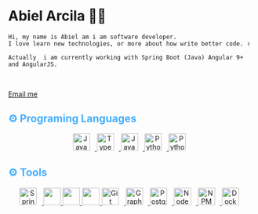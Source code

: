 <h1> Abiel Arcila 👨‍💻</h1>

<!-- info -->
<p align:"center">

    Hi, my name is Abiel am i am software developer. 
    I love learn new technologies, or more about how write better code. ✌️

    Actually  i am currently working with Spring Boot (Java) Angular 9+ and AngularJS.

<br>
<!-- contact -->
<div align:"center">

[Email me](mailto:abiel1999@gmail.com) 

</div>

<!-- lang -->

<h2 style="color:#44AEFB">
    ⚙️ Programing Languages
</h2>

<!-- Icons Resources -->
<!-- https://devicon.dev/ -->
<!-- https://cdn.jsdelivr.net/npm/simple-icons@v3/icons/ -->

<div align="center">
    <a href="https://www.java.com/en/" target="_blank" rel="noreferrer">
        <img  alt="Java" height="35px" style="padding-right:10px;" src="https://cdn.jsdelivr.net/gh/devicons/devicon/icons/java/java-original.svg"/>
    </a>
    <a href="https://www.typescriptlang.org/" target="_blank" rel="noreferrer">
        <img  alt="TypeScript" height="35px" style="padding-right:10px;" src="https://cdn.jsdelivr.net/gh/devicons/devicon/icons/typescript/typescript-plain.svg"/>
    </a>
        <a href="https://developer.mozilla.org/en-US/docs/Web/JavaScript" target="_blank" rel="noreferrer">
        <img  alt="JavaScript" height="35px" style="padding-right:10px;" src="https://cdn.jsdelivr.net/gh/devicons/devicon/icons/javascript/javascript-plain.svg"/>
    </a>
      <a href="https://www.python.org/" target="_blank" rel="noreferrer">
      <img  alt="Python" height="35px" style="padding-right:10px;" src="https://cdn.jsdelivr.net/gh/devicons/devicon/icons/python/python-original.svg"/>
  </a>
    <a href="https://www.python.org/" target="_blank" rel="noreferrer">
      <img  alt="Python" height="35px" style="padding-right:10px;" src="https://cdn.jsdelivr.net/gh/devicons/devicon/icons/go/go-original.svg"/>
  </a>

</div>

<h2 style="color:#44AEFB">
    ⚙️ Tools
</h2>
<div align="center">
    <a href="https://spring.io/" target="_blank" rel="noreferrer">
    <img alt="Spring" height="35px" style="padding-right:10px;" src="https://cdn.jsdelivr.net/gh/devicons/devicon/icons/spring/spring-original.svg"/>
    </a>
    <a href="https://angular.io/" target="_blank" rel="noreferrer">
        <img height="35px" src="https://cdn.jsdelivr.net/gh/devicons/devicon/icons/angularjs/angularjs-original.svg" />
    </a>
    <a href="https://vuejs.org/" target="_blank" rel="noreferrer">
        <img height="35px" src="https://cdn.jsdelivr.net/gh/devicons/devicon/icons/vuejs/vuejs-original-wordmark.svg"/>
    </a>
    <a href="https://www.djangoproject.com/" target="_blank" rel="noreferrer">
        <img height="35px;" style="background-color:white; padding:1px" src="https://cdn.jsdelivr.net/gh/devicons/devicon/icons/django/django-plain-wordmark.svg" />
    </a>
   <a href="https://git-scm.com/" target="_blank" rel="noreferrer">
      <img  alt="Git" height="35px" style="padding-right:10px;" src="https://cdn.jsdelivr.net/gh/devicons/devicon/icons/git/git-original.svg"/>
  </a>
  <a href="https://www.graphql.com/" target="_blank" rel="noreferrer">
      <img  alt="GraphQL" height="35px" style="padding-right:10px;" src="https://cdn.jsdelivr.net/gh/devicons/devicon/icons/graphql/graphql-plain.svg"/>
  </a>
  <a href="https://www.postgresql.org/" target="_blank" rel=" noreferrer">
    <img alt="PostgreSql" height="35px" style="padding-right:10px;" src="https://cdn.jsdelivr.net/gh/devicons/devicon/icons/postgresql/postgresql-original-wordmark.svg" />
  </a>  
  <a href="https://nodejs.org/en/" target="_blank" rel="noreferrer">
      <img  alt="NodeJS" height="35px" style="padding-right:10px;" src="https://cdn.jsdelivr.net/gh/devicons/devicon/icons/nodejs/nodejs-original.svg"/>
  </a>
    <a href="https://www.npmjs.com/" target="_blank" rel="noreferrer">
        <img  alt="NPM" height="35px" style="padding-right:10px;" src="https://cdn.jsdelivr.net/gh/devicons/devicon/icons/npm/npm-original-wordmark.svg"/>
    </a>
    <a href="https://www.docker.com/" target="_blank" rel="noreferrer">
        <img  alt="Docker" height="35px" style="padding-right:10px;" src="https://cdn.jsdelivr.net/gh/devicons/devicon/icons/docker/docker-plain-wordmark.svg"/>
    </a>

</div>
<br>
<br>
<!--
<div class="stats" align="center"> 
    
<a href="https://wakatime.com"><img src="https://wakatime.com/share/@abiel/ead955b8-3a7e-44e2-bcde-fb7d65b62fcc.png" /></a>

<a href="https://wakatime.com"><img src="https://wakatime.com/share/@abiel/e1301af2-d591-4690-9101-4df518169dca.png" /></a>

</div>
-->
